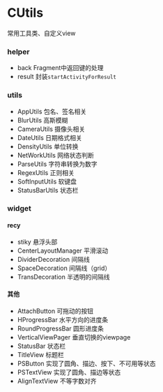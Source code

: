 # CUtils
常用工具类、自定义view
### helper
* back Fragment中返回键的处理
* result 封装`startActivityForResult`
### utils
* AppUtils 包名、签名相关
* BlurUtils 高斯模糊
* CameraUtils 摄像头相关
* DateUtils 日期格式相关
* DensityUtils 单位转换
* NetWorkUtils 网络状态判断
* ParseUtils 字符串转换为数字
* RegexUtils 正则相关
* SoftInputUtils 软键盘
* StatusBarUtils 状态栏
### widget
#### recy 
* stiky 悬浮头部
* CenterLayoutManager 平滑滚动
* DividerDecoration 间隔线
* SpaceDecoration 间隔线（grid）
* TransDecoration 半透明的间隔线
#### 其他
* AttachButton 可拖动的按钮
* HProgressBar 水平方向的进度条
* RoundProgressBar 圆形进度条
* VerticalViewPager 垂直切换的viewpage
* StatusBar 状态栏
* TitleView 标题栏
* PSButton 实现了圆角、描边、按下、不可用等状态
* PSTextView 实现了圆角、描边等状态
* AlignTextView 不等字数对齐
